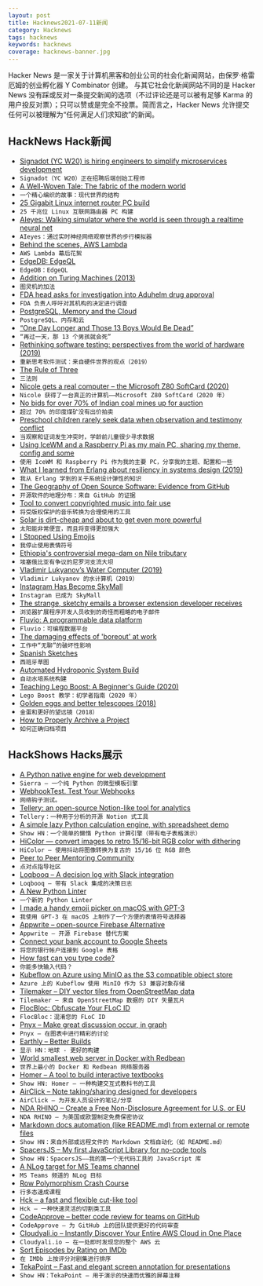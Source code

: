 ```yaml
---
layout: post
title: Hacknews2021-07-11新闻
category: Hacknews
tags: hacknews
keywords: hacknews
coverage: hacknews-banner.jpg
---
```


Hacker News 是一家关于计算机黑客和创业公司的社会化新闻网站，由保罗·格雷厄姆的创业孵化器 Y Combinator 创建。
与其它社会化新闻网站不同的是 Hacker News 没有踩或反对一条提交新闻的选项（不过评论还是可以被有足够 Karma 的用户投反对票）；只可以赞或是完全不投票。简而言之，Hacker News 允许提交任何可以被理解为“任何满足人们求知欲”的新闻。

## HackNews Hack新闻


- [Signadot (YC W20) is hiring engineers to simplify microservices development](https://www.workatastartup.com/jobs/42298)
- `Signadot（YC W20）正在招聘后端创始工程师`
- [A Well-Woven Tale: The fabric of the modern world](https://www.historytoday.com/archive/review/well-woven-tale)
- `一个精心编织的故事：现代世界的结构`
- [25 Gigabit Linux internet router PC build](https://michael.stapelberg.ch/posts/2021-07-10-linux-25gbit-internet-router-pc-build/)
- `25 千兆位 Linux 互联网路由器 PC 构建`
- [AIeyes: Walking simulator where the world is seen through a realtime neural net](https://tmdev.itch.io/aieyes)
- `AIeyes：通过实时神经网络观察世界的步行模拟器`
- [Behind the scenes, AWS Lambda](https://www.bschaatsbergen.com/behind-the-scenes-lambda)
- `AWS Lambda 幕后花絮`
- [EdgeDB: EdgeQL](https://website-atgsmhega-edgedb.vercel.app/docs/tutorial/queries)
- `EdgeDB：EdgeQL`
- [Addition on Turing Machines (2013)](https://jeapostrophe.github.io/2013-10-29-tmadd-post.html)
- `图灵机的加法`
- [FDA head asks for investigation into Aduhelm drug approval](https://www.businessinsider.com/fda-head-asks-for-investigation-into-aduhelm-drug-approval-2021-7)
- `FDA 负责人呼吁对其机构的决定进行调查`
- [PostgreSQL, Memory and the Cloud](https://sosna.de/posts/pgaas-memory-overcommit/)
- `PostgreSQL、内存和云`
- [“One Day Longer and Those 13 Boys Would Be Dead”](https://www.zeit.de/wissen/2021-07/thai-cave-rescue-thailand-tham-luang-2018-diver-mikko-paasi)
- `“再过一天，那 13 个男孩就会死”`
- [Rethinking software testing: perspectives from the world of hardware (2019)](https://software.rajivprab.com/2019/04/28/rethinking-software-testing-perspectives-from-the-world-of-hardware/)
- `重新思考软件测试：来自硬件世界的观点（2019）`
- [The Rule of Three](https://tips.ariyh.com/p/rule-of-three)
- `三法则`
- [Nicole gets a real computer – the Microsoft Z80 SoftCard (2020)](https://nicole.express/2020/nicole-gets-a-real-computer.html)
- `Nicole 获得了一台真正的计算机——Microsoft Z80 SoftCard（2020 年）`
- [No bids for over 70% of Indian coal mines up for auction](https://www.reuters.com/world/india/no-bids-over-70-indian-coal-mines-up-auction-2021-07-09/)
- `超过 70% 的印度煤矿没有出价拍卖`
- [Preschool children rarely seek data when observation and testimony conflict](https://srcd.onlinelibrary.wiley.com/doi/10.1111/cdev.13612)
- `当观察和证词发生冲突时，学龄前儿童很少寻求数据`
- [Using IceWM and a Raspberry Pi as my main PC, sharing my theme, config and some](https://raymii.org/s/blog/Using_IceWM_and_sharing_my_config_and_tips_tricks.html)
- `使用 IceWM 和 Raspberry Pi 作为我的主要 PC，分享我的主题、配置和一些`
- [What I learned from Erlang about resiliency in systems design (2019)](https://www.mgasch.com/2019/03/crash/)
- `我从 Erlang 学到的关于系统设计弹性的知识`
- [The Geography of Open Source Software: Evidence from GitHub](https://arxiv.org/abs/2107.03200)
- `开源软件的地理分布：来自 GitHub 的证据`
- [Tool to convert copyrighted music into fair use](https://fairuseify.ml)
- `将受版权保护的音乐转换为合理使用的工具`
- [Solar is dirt-cheap and about to get even more powerful](https://www.bloomberg.com/news/articles/2021-07-05/solar-power-is-dirt-cheap-and-about-to-get-even-more-powerful)
- `太阳能非常便宜，而且将变得更加强大`
- [I Stopped Using Emojis](https://thistooshallgrow.com/blog/emoji-stop)
- `我停止使用表情符号`
- [Ethiopia's controversial mega-dam on Nile tributary](https://phys.org/news/2021-07-ethiopia-controversial-mega-dam.html)
- `埃塞俄比亚有争议的尼罗河支流大坝`
- [Vladimir Lukyanov’s Water Computer (2019)](https://www.amusingplanet.com/2019/12/vladimir-lukyanovs-water-computer.html)
- `Vladimir Lukyanov 的水计算机（2019）`
- [Instagram Has Become SkyMall](https://clivethompson.medium.com/instagram-has-become-skymall-68b9f2fbbc30)
- `Instagram 已成为 SkyMall`
- [The strange, sketchy emails a browser extension developer receives](https://micahcantor.xyz/blog/extension-developer-emails/)
- `浏览器扩展程序开发人员收到的奇怪而粗略的电子邮件`
- [Fluvio: A programmable data platform](https://www.infinyon.com/blog/2021/06/introducing-fluvio/)
- `Fluvio：可编程数据平台`
- [The damaging effects of 'boreout' at work](https://www.bbc.com/worklife/article/20210701-the-damaging-effects-of-boreout-at-work)
- `工作中“无聊”的破坏性影响`
- [Spanish Sketches](https://drb.ie/articles/anarchism-spanish-sketches/)
- `西班牙草图`
- [Automated Hydroponic System Build](https://kylegabriel.com/projects/2020/06/automated-hydroponic-system-build.html)
- `自动水培系统构建`
- [Teaching Lego Boost: A Beginner's Guide (2020)](https://blog.atomist.com/teaching-lego-boost/)
- `Lego Boost 教学：初学者指南（2020 年）`
- [Golden eggs and better telescopes (2018)](https://elevanth.org/blog/2018/09/02/golden_eggs/)
- `金蛋和更好的望远镜（2018）`
- [How to Properly Archive a Project](https://medium.com/james-reads-public-cloud-technology-blog/how-to-properly-archive-a-project-48ddbd0208f8)
- `如何正确归档项目`


## HackShows Hacks展示

- [ A Python native engine for web development](https://github.com/BrainStormYourWayIn/sierra)
- `Sierra – 一个纯 Python 的微型模板引擎`
- [ WebhookTest. Test Your Webhooks](https://webhooktest.com/)
- `网络钩子测试。`
- [ Tellery: an open-source Notion-like tool for analytics](https://tellery.io/)
- `Tellery：一种用于分析的开源 Notion 式工具`
- [ A simple lazy Python calculation engine, with spreadsheet demo](https://github.com/bsdz/calcengine)
- `Show HN：一个简单的懒惰 Python 计算引擎（带有电子表格演示）`
- [ HiColor — convert images to retro 15/16-bit RGB color with dithering](https://github.com/dbohdan/hicolor)
- `HiColor — 使用抖动将图像转换为复古的 15/16 位 RGB 颜色`
- [ Peer to Peer Mentoring Community](https://learn.rs/)
- `点对点指导社区`
- [ Loqbooq – A decision log with Slack integration](https://loqbooq.app)
- `Loqbooq – 带有 Slack 集成的决策日志`
- [ A New Python Linter](https://github.com/guilatrova/tryceratops)
- `一个新的 Python Linter`
- [ I made a handy emoji picker on macOS with GPT-3](https://getmumu.com)
- `我使用 GPT-3 在 macOS 上制作了一个方便的表情符号选择器`
- [ Appwrite – open-source Firebase Alternative](https://github.com/appwrite)
- `Appwrite – 开源 Firebase 替代方案`
- [ Connect your bank account to Google Sheets](https://github.com/nordigen/GSheets-track-finances)
- `将您的银行帐户连接到 Google 表格`
- [ How fast can you type code?](https://codingspeedtest.com/)
- `你能多快输入代码？`
- [ Kubeflow on Azure using MinIO as the S3 compatible object store](https://blog.min.io/kubeflow-minio-azure/)
- `Azure 上的 Kubeflow 使用 MinIO 作为 S3 兼容对象存储`
- [ Tilemaker – DIY vector tiles from OpenStreetMap data](https://tilemaker.org)
- `Tilemaker – 来自 OpenStreetMap 数据的 DIY 矢量瓦片`
- [ FlocBloc: Obfuscate Your FLoC ID](https://github.com/NilsIrl/FlocBloc)
- `FlocBloc：混淆您的 FLoC ID`
- [ Pnyx – Make great discussion occur, in graph](https://www.usepnyx.com/)
- `Pnyx – 在图表中进行精彩的讨论`
- [ Earthly – Better Builds](https://earthly.dev/)
- `显示 HN：地球 - 更好的构建`
- [ World smallest web server in Docker with Redbean](https://github.com/kissgyorgy/redbean-docker)
- `世界上最小的 Docker 和 Redbean 网络服务器`
- [ Homer – A tool to build interactive textbooks](https://usehomer.app)
- `Show HN: Homer – 一种构建交互式教科书的工具`
- [ AirClick – Note taking/sharing designed for developers](https://airclick.io)
- `AirClick – 为开发人员设计的笔记/分享`
- [ NDA RHINO – Create a Free Non-Disclosure Agreement for U.S. or EU](https://www.ndarhino.com/)
- `NDA RHINO – 为美国或欧盟制定免费保密协议`
- [ Markdown docs automation (like README.md) from external or remote files](https://github.com/dineshsonachalam/markdown-autodocs)
- `Show HN：来自外部或远程文件的 Markdown 文档自动化（如 README.md）`
- [ SpacersJS – My first JavaScript Library for no-code tools](https://github.com/actuallyakash/spacers)
- `Show HN：SpacersJS——我的第一个无代码工具的 JavaScript 库`
- [ A NLog target for MS Teams channel](https://github.com/jedipi/NLog.Targets.MicrosoftTeams)
- `MS Teams 频道的 NLog 目标`
- [ Row Polymorphism Crash Course](https://ahnfelt.medium.com/row-polymorphism-crash-course-587f1e7b7c47)
- `行多态速成课程`
- [ Hck – a fast and flexible cut-like tool](https://github.com/sstadick/hck)
- `Hck – 一种快速灵活的切割类工具`
- [ CodeApprove – better code review for teams on GitHub](https://codeapprove.com/)
- `CodeApprove – 为 GitHub 上的团队提供更好的代码审查`
- [ Cloudyali.io – Instantly Discover Your Entire AWS Cloud in One Place](https://www.cloudyali.io)
- `Cloudyali.io – 在一处即时发现您的整个 AWS 云`
- [ Sort Episodes by Rating on IMDb](https://github.com/JesseDrain/IMDb-Sort-Episodes-By-Rating)
- `在 IMDb 上按评分对剧集进行排序`
- [ TekaPoint  – Fast and elegant screen annotation for presentations](https://tekapoint.com/)
- `Show HN：TekaPoint – 用于演示的快速而优雅的屏幕注释`


